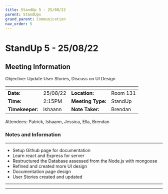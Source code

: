 ```yaml
---
title: StandUp 5 - 25/08/22
parent: StandUps
grand_parent: Communication
nav_order: 5
---
```

# StandUp 5 - 25/08/22
## Meeting Information

 Objective:	Update User Stories, Discuss on UI Design 


| <!-- -->          | <!-- -->      | <!-- -->          | <!-- -->      |
|-------------------|---------------|-------------------|---------------|
| __Date:__         | 25/08/22      | __Location:__     | Room 131      |
| __Time:__         | 2:15PM        | __Meeting Type:__ | StandUp       |
| __Timekeeper:__   | Ishaann       | __Note Taker:__   | Brendan       |


Attendees:	Patrick, Ishaann, Jessica, Ella, Brendan


### __Notes and Information__
--------------------------------------------------------------------------------
- Setup Github page for documentation 
- Learn react and Express for server 
- Restructured the Database assessed from the Node.js with mongoose 
- Refined and created more UI design 
- Documentation page design 
- User Stories created and updated 

--------------------------------------------------------------------------------
--------------------------------------------------------------------------------
&nbsp;